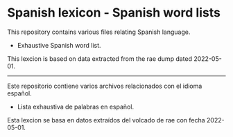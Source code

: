 # Spanish lexicon - Spanish word lists

This repository contains various files relating Spanish language.

* Exhaustive Spanish word list.

This lexcion is based on data extracted from the rae dump dated 2022-05-01.

----

Este repositorio contiene varios archivos relacionados con el idioma español.

* Lista exhaustiva de palabras en español.

Esta lexcion se basa en datos extraídos del volcado de rae con fecha 2022-05-01.
